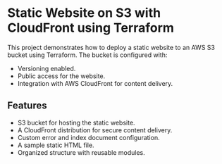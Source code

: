 # Static Website on S3 with CloudFront using Terraform

This project demonstrates how to deploy a static website to an AWS S3 bucket using Terraform. The bucket is configured with:
- Versioning enabled.
- Public access for the website.
- Integration with AWS CloudFront for content delivery.

## Features
- S3 bucket for hosting the static website.
- A CloudFront distribution for secure content delivery.
- Custom error and index document configuration.
- A sample static HTML file.
- Organized structure with reusable modules.